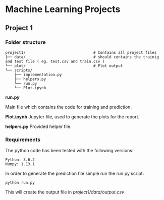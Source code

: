 # Machine Learning Projects

## Project 1

### Folder structure

```
project1/                              # Contains all project files
├── data/                              # should contains the trainig and test file ( eg. test.csv and train.csv )
└── plot/                              # Plot output
└── scripts/
    ├── implementation.py
    ├── helpers.py
    └── run.py
    └── Plot.ipynb
```


**run.py**

Main file which contains the code for training and prediction.

**Plot.ipynb**
Jupyter file, used to generate the plots for the report.

**helpers.py**
Provided helper file.


### Requirements

The python code has been tested with the following versions:

```
Python: 3.6.2
Numpy: 1.13.1
```

In order to generate the prediction file simple run the run.py script:

    python run.py

This will create the output file in *project1/data/output.csv*









